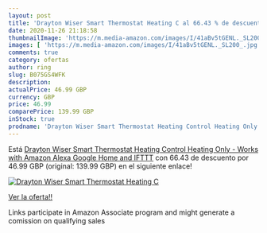 ```yaml
---
layout: post
title: 'Drayton Wiser Smart Thermostat Heating C al 66.43 % de descuento'
date: 2020-11-26 21:18:58
thumbnailImage: 'https://m.media-amazon.com/images/I/41aBv5tGENL._SL200_.jpg'
images: [ 'https://m.media-amazon.com/images/I/41aBv5tGENL._SL200_.jpg' ]
comments: true
category: ofertas
author: ring
slug: B075GS4WFK
description:
actualPrice: 46.99 GBP
currency: GBP
price: 46.99
comparePrice: 139.99 GBP
inStock: true
prodname: 'Drayton Wiser Smart Thermostat Heating Control Heating Only - Works with Amazon Alexa  Google Home and IFTTT'
---
```


Está [Drayton Wiser Smart Thermostat Heating Control Heating Only - Works with Amazon Alexa  Google Home and IFTTT](https://www.amazon.co.uk/dp/B075GS4WFK/?tag=tolees0a-21) con 66.43 de descuento por 46.99 GBP (original: 139.99 GBP) en el siguiente enlace!

[![Drayton Wiser Smart Thermostat Heating C](https://m.media-amazon.com/images/I/41aBv5tGENL._SL200_.jpg)](https://www.amazon.co.uk/dp/B075GS4WFK/?tag=tolees0a-21)

[Ver la oferta!!](https://www.amazon.co.uk/dp/B075GS4WFK/?tag=tolees0a-21)

Links participate in Amazon Associate program and might generate a comission on qualifying sales


